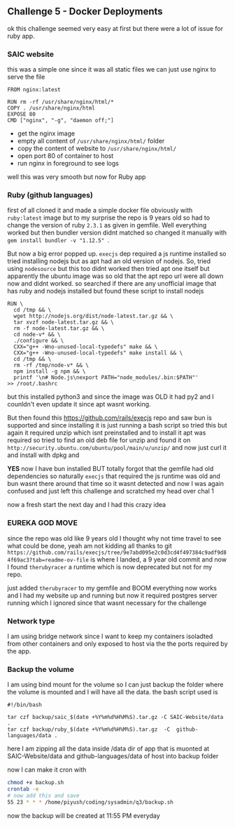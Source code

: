 ## Challenge 5 - Docker Deployments

ok this challenge seemed very easy at first but there were a lot of issue for ruby app.

### SAIC website

this was a simple one since it was all static files we can just use nginx to serve the file

```
FROM nginx:latest

RUN rm -rf /usr/share/nginx/html/*
COPY . /usr/share/nginx/html
EXPOSE 80
CMD ["nginx", "-g", "daemon off;"]
```

- get the nginx image
- empty all content of `/usr/share/nginx/html/` folder
- copy the content of website to `/usr/share/nginx/html/`
- open port 80 of container to host
- run nginx in foreground to see logs

well this was very smooth but now for Ruby app

### Ruby (github languages)

first of all cloned it and made a simple docker file obviously with `ruby:latest` image but to my surprise the repo is 9 years old so had to change the version of ruby `2.3.1` as given in gemfile. Well everything worked but then bundler version didnt matched so changed it manually with `gem install bundler -v "1.12.5" `.

But now a big error popped up. `execjs` dep required a js runtime installed so tried installing nodejs but as apt had an old version of nodejs. So, tried using `nodesource` but this too didnt worked then tried apt one itself but apparently the ubuntu image was so old that the apt repo url were all down now and didnt worked. so searched if there are any unofficial image that has ruby and nodejs installed but found these script to install nodejs

```
RUN \
  cd /tmp && \
  wget http://nodejs.org/dist/node-latest.tar.gz && \
  tar xvzf node-latest.tar.gz && \
  rm -f node-latest.tar.gz && \
  cd node-v* && \
  ./configure && \
  CXX="g++ -Wno-unused-local-typedefs" make && \
  CXX="g++ -Wno-unused-local-typedefs" make install && \
  cd /tmp && \
  rm -rf /tmp/node-v* && \
  npm install -g npm && \
  printf '\n# Node.js\nexport PATH="node_modules/.bin:$PATH"' >> /root/.bashrc
```

but this installed python3 and since the image was OLD it had py2 and I counldn't even update it since apt wasnt working.

But then found this https://github.com/rails/execjs repo and saw bun is supported and since installing it is just running a bash script so tried this but again it required unzip which isnt preinstalled and to install it apt was required so tried to find an old deb file for unzip and found it on `http://security.ubuntu.com/ubuntu/pool/main/u/unzip/` and now just curl it and install with dpkg and

**YES** now I have bun installed BUT totally forgot that the gemfile had old dependencies so naturally `execjs` that required the js runtime was old and bun wasnt there around that time so it wasnt detected and now I was again confused and just left this challenge and scratched my head over chal 1

now a fresh start the next day and I had this crazy idea

### EUREKA GOD MOVE

since the repo was old like 9 years old I thought why not time travel to see what could be done, yeah am not kidding all thanks to git `https://github.com/rails/execjs/tree/9e7abd095e2c0d3cd4f497384c9adf9d84f69ac3?tab=readme-ov-file` is where I landed, a 9 year old commit and now I found `therubyracer` a runtime which is now deprecated but not for my repo.

just added `therubyracer` to my gemfile and BOOM everything now works
and I had my website up and running but now it required postgres server running which I ignored since that wasnt necessary for the challenge

### Network type

I am using bridge network since I want to keep my containers isoladted from other containers and only exposed to host via the the ports required by the app.

### Backup the volume

I am using bind mount for the volume so I can just backup the folder where the volume is mounted and I will have all the data.
the bash script used is

```
#!/bin/bash

tar czf backup/saic_$(date +%Y%m%d%H%M%S).tar.gz -C SAIC-Website/data .
tar czf backup/ruby_$(date +%Y%m%d%H%M%S).tar.gz  -C  github-languages/data .

```

here I am zipping all the data inside /data dir of app that is muonted at SAIC-Website/data and github-languages/data of host into backup folder

now I can make it cron with

```bash
chmod +x backup.sh
crontab -e
# now add this and save
55 23 * * * /home/piyush/coding/sysadmin/q3/backup.sh
```

now the backup will be created at 11:55 PM everyday

